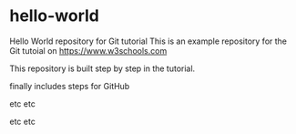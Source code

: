 # hello-world
Hello World repository for Git tutorial
This is an example repository for the Git tutoial on https://www.w3schools.com

This repository is built step by step in the tutorial.

finally includes steps for GitHub

etc etc

etc etc

